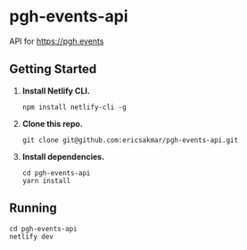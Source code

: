 # pgh-events-api

API for https://pgh.events

## Getting Started

1.  **Install Netlify CLI.**

    ```shell
    npm install netlify-cli -g
    ```

1.  **Clone this repo.**

    ```shell
    git clone git@github.com:ericsakmar/pgh-events-api.git
    ```

1.  **Install dependencies.**

    ```shell
    cd pgh-events-api
    yarn install
    ```

## Running

```shell
cd pgh-events-api
netlify dev
```
